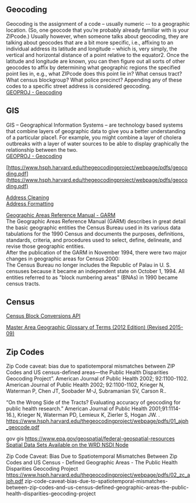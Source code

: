 



## Geocoding  

Geocoding is the assignment of a code – usually numeric -- to a geographic location. (So, one geocode that you’re probably already familiar with is your ZIPcode.) Usually however, when someone talks about geocoding, they are talking about geocodes that are a bit more specific, i.e., affixing to an individual address its latitude and longitude – which is, very simply, the vertical and horizontal distance of a point relative to the equator2. Once the latitude and longitude are known, you can then figure out all sorts of other geocodes to affix by determining what geographic regions the specified point lies in, e.g., what ZIPcode does this point lie in? What census tract? What census blockgroup? What police precinct? Appending any of these codes to a specific street address is considered geocoding.  
[GEOPROJ - Geocoding](https://www.hsph.harvard.edu/thegeocodingproject/webpage/monograph/geocoding.htm)  

## GIS  

GIS – Geographical Information Systems – are technology based systems that combine layers of geographic data to give you a better understanding of a particular place1. For example, you might combine a layer of cholera outbreaks with a layer of water sources to be able to display graphically the relationship between the two.   
[GEOPROJ - Geocoding](https://www.hsph.harvard.edu/thegeocodingproject/webpage/monograph/geocoding.htm)  



[https://www.hsph.harvard.edu/thegeocodingproject/webpage/pdfs/geocoding.pdf](https://www.hsph.harvard.edu/thegeocodingproject/webpage/pdfs/geocoding.pdf)



[Address Cleaning](https://www.hsph.harvard.edu/thegeocodingproject/webpage/monograph/geocoding.htm#addclean)  
[Address Formatting](https://www.hsph.harvard.edu/thegeocodingproject/webpage/monograph/geocoding.htm#addform)  

[Geographic Areas Reference Manual - GARM](http://www.census.gov/geo/reference/garm.html)  
The Geographic Areas Reference Manual (GARM) describes in great detail the basic geographic entities the Census Bureau used in its various data tabulations for the 1990 Census and documents the purposes, definitions, standards, criteria, and procedures used to select, define, delineate, and revise those geographic entities.  
After the publication of the GARM in November 1994, there were two major changes in geographic areas for Census 2000:  
The Census Bureau no longer includes the Republic of Palau in U. S. censuses because it became an independent state on October 1, 1994.
All entities referred to as "block numbering areas" (BNAs) in 1990 became census tracts.


## Census  

[Census Block Conversions API](https://www.fcc.gov/general/census-block-conversions-api)  

[Master Area Geographic Glossary of Terms (2012 Edition) (Revised 2015-09)](http://mcdc.missouri.edu/websas/maggot12.shtml)  


## Zip Codes  

Zip Code caveat: bias due to spatiotemporal mismatches between ZIP Codes and US census-defined areas—the Public Health Disparities Geocoding Project”. American Journal of Public Health 2002; 92:1100-1102. American Journal of Public Health 2002; 92:1100-1102, Krieger N, Waterman P, Chen JT, Soobader M-J, Subramanian SV, Carson R..

“On the Wrong Side of the Tracts? Evaluating accuracy of geocoding for public health research.” American Journal of Public Health 2001;91:1114-16.), Krieger N, Waterman PD, Lemieux K, Zierler S, Hogan JW. .
https://www.hsph.harvard.edu/thegeocodingproject/webpage/pdfs/01_ajph_geocode.pdf





gov gis
https://www.epa.gov/geospatial/federal-geospatial-resources
[Spatial Data Sets Available on the WRD NSDI Node](https://water.usgs.gov/lookup/getgislist)  


Zip Code Caveat: Bias Due to Spatiotemporal Mismatches Between Zip Codes and US Census - Defined Geographic Areas - The Public Health Disparities Geocoding Project
https://www.hsph.harvard.edu/thegeocodingproject/webpage/pdfs/02_zc_ajph.pdf
zip-code-caveat-bias-due-to-spatiotemporal-mismatches-between-zip-codes-and-us-census-defined-geographic-areas-the-public-health-disparities-geocoding-project








